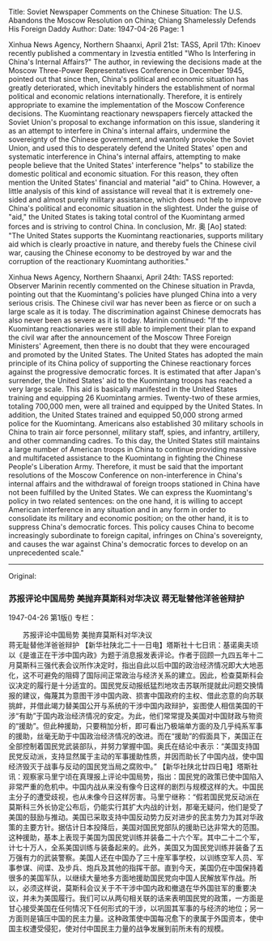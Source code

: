 Title: Soviet Newspaper Comments on the Chinese Situation: The U.S. Abandons the Moscow Resolution on China; Chiang Shamelessly Defends His Foreign Daddy
Author:
Date: 1947-04-26
Page: 1

Xinhua News Agency, Northern Shaanxi, April 21st: TASS, April 17th: Kinoev recently published a commentary in Izvestia entitled "Who Is Interfering in China's Internal Affairs?" The author, in reviewing the decisions made at the Moscow Three-Power Representatives Conference in December 1945, pointed out that since then, China's political and economic situation has greatly deteriorated, which inevitably hinders the establishment of normal political and economic relations internationally. Therefore, it is entirely appropriate to examine the implementation of the Moscow Conference decisions. The Kuomintang reactionary newspapers fiercely attacked the Soviet Union's proposal to exchange information on this issue, slandering it as an attempt to interfere in China's internal affairs, undermine the sovereignty of the Chinese government, and wantonly provoke the Soviet Union, and used this to desperately defend the United States' open and systematic interference in China's internal affairs, attempting to make people believe that the United States' interference "helps" to stabilize the domestic political and economic situation. For this reason, they often mention the United States' financial and material "aid" to China. However, a little analysis of this kind of assistance will reveal that it is extremely one-sided and almost purely military assistance, which does not help to improve China's political and economic situation in the slightest. Under the guise of "aid," the United States is taking total control of the Kuomintang armed forces and is striving to control China. In conclusion, Mr. 奥 [Ao] stated: "The United States supports the Kuomintang reactionaries, supports military aid which is clearly proactive in nature, and thereby fuels the Chinese civil war, causing the Chinese economy to be destroyed by war and the corruption of the reactionary Kuomintang authorities."

Xinhua News Agency, Northern Shaanxi, April 24th: TASS reported: Observer Marinin recently commented on the Chinese situation in Pravda, pointing out that the Kuomintang's policies have plunged China into a very serious crisis. The Chinese civil war has never been as fierce or on such a large scale as it is today. The discrimination against Chinese democrats has also never been as severe as it is today. Marinin continued: "If the Kuomintang reactionaries were still able to implement their plan to expand the civil war after the announcement of the Moscow Three Foreign Ministers' Agreement, then there is no doubt that they were encouraged and promoted by the United States. The United States has adopted the main principle of its China policy of supporting the Chinese reactionary forces against the progressive democratic forces. It is estimated that after Japan's surrender, the United States' aid to the Kuomintang troops has reached a very large scale. This aid is basically manifested in the United States training and equipping 26 Kuomintang armies. Twenty-two of these armies, totaling 700,000 men, were all trained and equipped by the United States. In addition, the United States trained and equipped 50,000 strong armed police for the Kuomintang. Americans also established 30 military schools in China to train air force personnel, military staff, spies, and infantry, artillery, and other commanding cadres. To this day, the United States still maintains a large number of American troops in China to continue providing massive and multifaceted assistance to the Kuomintang in fighting the Chinese People's Liberation Army. Therefore, it must be said that the important resolutions of the Moscow Conference on non-interference in China's internal affairs and the withdrawal of foreign troops stationed in China have not been fulfilled by the United States. We can express the Kuomintang's policy in two related sentences: on the one hand, it is willing to accept American interference in any situation and in any form in order to consolidate its military and economic position; on the other hand, it is to suppress China's democratic forces. This policy causes China to become increasingly subordinate to foreign capital, infringes on China's sovereignty, and causes the war against China's democratic forces to develop on an unprecedented scale."



<hr /> 

Original: 


### 苏报评论中国局势  美抛弃莫斯科对华决议  蒋无耻替他洋爸爸辩护

1947-04-26
第1版()
专栏：

　　苏报评论中国局势
    美抛弃莫斯科对华决议         
    蒋无耻替他洋爸爸辩护
    【新华社陕北二十一日电】塔斯社十七日讯：基诺奥夫顷以《是谁正在干涉中国内政》为题于消息报发表评论。作者于回顾一九四五年十二月莫斯科三强代表会议所作决定时，指出自此以后中国的政治经济情况即大大地恶化，这不可避免的阻碍了国际间正常政治与经济关系的建立。因此，检查莫斯科会议决定的履行是十分适宜的。国民党反动报纸猛烈地攻击苏联所提就此问题交换情报的建议，侮蔑其为意图干涉中国内政、损害中国政府的主权、借此恣意的向苏联挑衅，并借此竭力替美国公开与系统的干涉中国内政辩护，妄图使人相信美国的干涉“有助”于国内政治经济情况的安定。为此，他们常常提及美国对中国财政与物资的“援助”。但此种援助，只要稍加分析，即可看出乃极端单方面的及几乎纯系军事的援助，丝毫无助于中国政治经济情况的改进。而在“援助”的假面具下，美国正在全部控制着国民党武装部队，并努力掌握中国。奥氏在结论中表示：“美国支持国民党反动派，支持显然属于主动的军事援助性质，并因而助长了中国内战，使中国经济毁灭于战事与反动的国民党当局之腐败中。”
    【新华社陕北廿四日电】塔斯社讯：观察家马里宁顷在真理报上评论中国局势，指出：国民党的政策已使中国陷入非常严重的危机中。中国内战从来没有像今日这样的剧烈与规模这样的大。中国民主分子的遭受歧视，也从未像今日这样厉害。马里宁继称：“假若国民党反动派在莫斯科三外长协定公布后，仍能实行其扩大内战的计划，那毫无疑问，他们是受了美国的鼓励与推动。美国已采取支持中国反动势力反对进步的民主势力为其对华政策的主要方针。据估计日本投降后，美国对国民党部队的援助已达非常大的范围。这种援助，基本上表现于美国为国民党训练并装备二十六个军。其中二十二个军，计七十万人，全系美国训练与装备起来的。此外，美国又为国民党训练并装备了五万强有力的武装警察。美国人还在中国办了三十座军事学校，以训练空军人员、军事参谋、间谍、及步兵、炮兵及其他的指挥干部。直到今天，美国仍在中国保持着很多的美国军队，以继续大量地多方面地援助国民党向中国人民解放军作战。所以，必须这样说，莫斯科会议关于不干涉中国内政和撤退在华外国驻军的重要决议，并未为美国履行。我们可以从两句相关联的话来表明国民党的政策，一方面是甘心接受美国在任何情况下任何形式的干涉，以巩固其军事的与经济的地位；另一方面则是镇压中国的民主力量。这种政策使中国每况愈下的隶属于外国资本，使中国主权遭受侵犯，使对付中国民主力量的战争发展到前所未有的规模。
